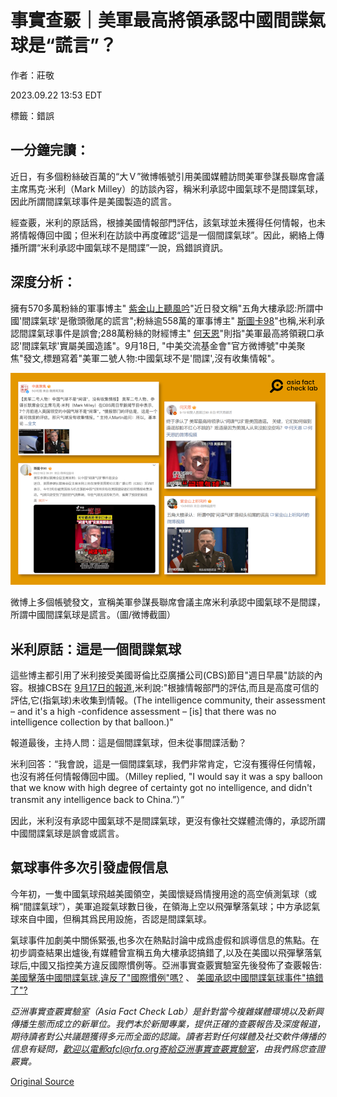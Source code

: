 # 事實查覈｜美軍最高將領承認中國間諜氣球是“謊言”？

作者：莊敬

2023.09.22 13:53 EDT

標籤：錯誤

## 一分鐘完讀：

近日，有多個粉絲破百萬的“大Ｖ”微博帳號引用美國媒體訪問美軍參謀長聯席會議主席馬克·米利（Mark Milley）的訪談內容，稱米利承認中國氣球不是間諜氣球，因此所謂間諜氣球事件是美國製造的謊言。

經查覈，米利的原話爲，根據美國情報部門評估，該氣球並未獲得任何情報，也未將情報傳回中國；但米利在訪談中再度確認“這是一個間諜氣球”。因此，網絡上傳播所謂“米利承認中國氣球不是間諜”一說，爲錯誤資訊。

## 深度分析：

擁有570多萬粉絲的軍事博主" [紫金山上聽風吟](https://weibo.com/tv/show/1034:4948197773082639?from=old_pc_videoshow)"近日發文稱"五角大樓承認:所謂中國'間諜氣球'是徹頭徹尾的謊言";粉絲逾558萬的軍事博主" [斯圖卡98](https://weibo.com/tv/show/1034:4947614194663439?from=old_pc_videoshow)"也稱,米利承認間諜氣球事件是誤會;288萬粉絲的財經博主" [何天恩](https://weibo.com/tv/show/1034:4947423597101090?from=old_pc_videoshow)"則指"美軍最高將領親口承認'間諜氣球'實屬美國造謠"。9月18日, "中美交流基金會"官方微博號"中美聚焦"發文,標題寫着"美軍二號人物:中國氣球不是'間諜',沒有收集情報"。

![微博上多個帳號發文，宣稱美軍參謀長聯席會議主席米利承認中國氣球不是間諜，所謂中國間諜氣球是謊言。（圖/微博截圖）](images/BFYX3D2YOUSHVRND3GLVRS5P44.png)

微博上多個帳號發文，宣稱美軍參謀長聯席會議主席米利承認中國氣球不是間諜，所謂中國間諜氣球是謊言。（圖/微博截圖）

## 米利原話：這是一個間諜氣球

這些博主都引用了米利接受美國哥倫比亞廣播公司(CBS)節目"週日早晨"訪談的內容。根據CBS在 [9月17日的報道](https://www.cbsnews.com/news/the-bizarre-secret-behind-chinas-spy-balloon/),米利說:"根據情報部門的評估,而且是高度可信的評估,它(指氣球)未收集到情報。(The intelligence community, their assessment – and it's a high -confidence assessment – [is] that there was no intelligence collection by that balloon.)"

報道最後，主持人問：這是個間諜氣球，但未從事間諜活動？

米利回答：“我會說，這是一個間諜氣球，我們非常肯定，它沒有獲得任何情報，也沒有將任何情報傳回中國。（Milley replied, "I would say it was a spy balloon that we know with high degree of certainty got no intelligence, and didn't transmit any intelligence back to China.”）”

因此，米利沒有承認中國氣球不是間諜氣球，更沒有像社交媒體流傳的，承認所謂中國間諜氣球是誤會或謊言。

## 氣球事件多次引發虛假信息

今年初，一隻中國氣球飛越美國領空，美國懷疑爲情搜用途的高空偵測氣球（或稱“間諜氣球”），美軍追蹤氣球數日後，在領海上空以飛彈擊落氣球；中方承認氣球來自中國，但稱其爲民用設施，否認是間諜氣球。

氣球事件加劇美中關係緊張,也多次在熱點討論中成爲虛假和誤導信息的焦點。在初步調查結果出爐後,有媒體曾宣稱五角大樓承認搞錯了,以及在美國以飛彈擊落氣球后,中國又指控美方違反國際慣例等。亞洲事實查覈實驗室先後發佈了查覈報告: [美國擊落中國間諜氣球,違反了"國際慣例"嗎?](https://www.rfa.org/cantonese/news/factcheck/balloon-02072023170404.html) 、 [美國承認中國間諜氣球事件"搞錯了"?](2023-07-10_事實查覈｜美國承認中國間諜氣球事件"搞錯了"？.md)

*亞洲事實查覈實驗室（Asia Fact Check Lab）是針對當今複雜媒體環境以及新興傳播生態而成立的新單位。我們本於新聞專業，提供正確的查覈報告及深度報道，期待讀者對公共議題獲得多元而全面的認識。讀者若對任何媒體及社交軟件傳播的信息有疑問，歡迎以電郵afcl@rfa.org寄給亞洲事實查覈實驗室，由我們爲您查證覈實。*



[Original Source](https://www.rfa.org/mandarin/shishi-hecha/hc-09222023135201.html)